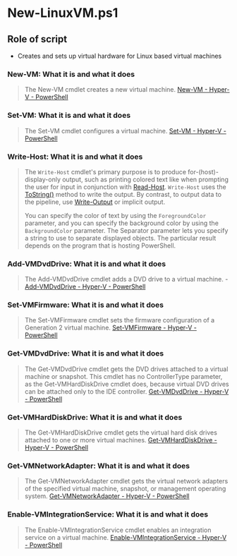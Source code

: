 # New-LinuxVM.ps1

## Role of script

- Creates and sets up virtual hardware for Linux based virtual machines

### New-VM: What it is and what it does
>
> The New-VM cmdlet creates a new virtual machine. [New-VM - Hyper-V - PowerShell](https://learn.microsoft.com/en-us/powershell/module/hyper-v/new-vm?view=windowsserver2022-ps)

### Set-VM: What it is and what it does

> The Set-VM cmdlet configures a virtual machine. [Set-VM - Hyper-V - PowerShell](https://learn.microsoft.com/en-us/powershell/module/hyper-v/set-vm?view=windowsserver2022-ps)

### Write-Host: What it is and what it does
>
> The `Write-Host` cmdlet's primary purpose is to produce for-(host)-display-only output, such as printing colored text like when prompting the user for input in conjunction with [Read-Host](https://docs.microsoft.com/en-us/powershell/module/Microsoft.PowerShell.Utility/read-host?view=powershell-7). `Write-Host` uses the [ToString()](https://learn.microsoft.com/en-us/dotnet/api/system.object.tostring?view=net-7.0) method to write the output. By contrast, to output data to the pipeline, use [Write-Output](https://learn.microsoft.com/en-us/powershell/module/Microsoft.PowerShell.Utility/write-output?view=powershell-7.3) or implicit output.
>
> You can specify the color of text by using the `ForegroundColor` parameter, and you can specify the background color by using the `BackgroundColor` parameter. The Separator parameter lets you specify a string to use to separate displayed objects. The particular result depends on the program that is hosting PowerShell.

### Add-VMDvdDrive: What it is and what it does
>
> The Add-VMDvdDrive cmdlet adds a DVD drive to a virtual machine. - [Add-VMDvdDrive - Hyper-V - PowerShell](https://learn.microsoft.com/en-us/powershell/module/hyper-v/add-vmdvddrive?view=windowsserver2022-ps)

### Set-VMFirmware: What it is and what it does
>
> The Set-VMFirmware cmdlet sets the firmware configuration of a Generation 2 virtual machine. [Set-VMFirmware - Hyper-V - PowerShell](https://learn.microsoft.com/en-us/powershell/module/hyper-v/Set-VMFirmware?view=windowsserver2022-ps)

### Get-VMDvdDrive: What it is and what it does
>
> The Get-VMDvdDrive cmdlet gets the DVD drives attached to a virtual machine or snapshot. This cmdlet has no ControllerType parameter, as the Get-VMHardDiskDrive cmdlet does, because virtual DVD drives can be attached only to the IDE controller. [Get-VMDvdDrive - Hyper-V - PowerShell](https://learn.microsoft.com/en-us/powershell/module/hyper-v/Get-VMDvdDrive?view=windowsserver2022-ps)

### Get-VMHardDiskDrive: What it is and what it does
>
> The Get-VMHardDiskDrive cmdlet gets the virtual hard disk drives attached to one or more virtual machines. [Get-VMHardDiskDrive - Hyper-V - PowerShell](https://learn.microsoft.com/en-us/powershell/module/hyper-v/Get-VMHardDiskDrive?view=windowsserver2022-ps)

### Get-VMNetworkAdapter: What it is and what it does
>
> The Get-VMNetworkAdapter cmdlet gets the virtual network adapters of the specified virtual machine, snapshot, or management operating system. [Get-VMNetworkAdapter - Hyper-V - PowerShell](https://learn.microsoft.com/en-us/powershell/module/hyper-v/Get-VMNetworkAdapter?view=windowsserver2022-ps)

### Enable-VMIntegrationService: What it is and what it does
>
> The Enable-VMIntegrationService cmdlet enables an integration service on a virtual machine. [Enable-VMIntegrationService - Hyper-V - PowerShell](https://learn.microsoft.com/en-us/powershell/module/hyper-v/Enable-VMIntegrationService?view=windowsserver2022-ps)
